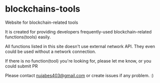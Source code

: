 # blockchains-tools
Website for blockchain-related tools

It is created for providing developers frequently-used blockchain-related functions(tools) easily. 

All functions listed in this site doesn't use external network API. They even could be used without a network connection.

If there is no function(tool) you're looking for, please let me know, or you could submit PR 

Please contact nujabes403@gmail.com or create issues if any problem. :)
